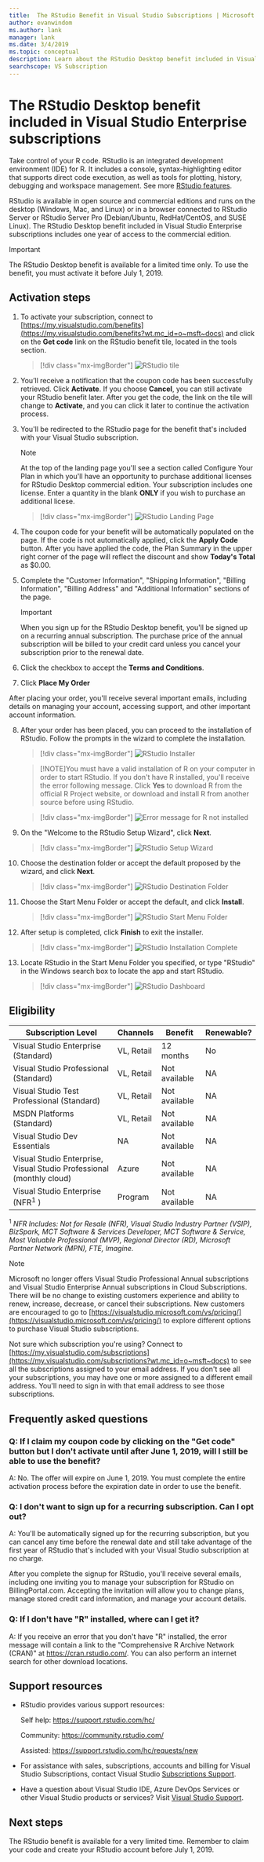 ```yaml
---
title:  The RStudio Benefit in Visual Studio Subscriptions | Microsoft Docs
author: evanwindom
ms.author: lank
manager: lank
ms.date: 3/4/2019
ms.topic: conceptual
description: Learn about the RStudio Desktop benefit included in Visual Studio Enterprise subscriptions
searchscope: VS Subscription
---
```


# The RStudio Desktop benefit included in Visual Studio Enterprise subscriptions

Take control of your R code.  RStudio is an integrated development environment (IDE) for R. It includes a console, syntax-highlighting editor that supports direct code execution, as well as tools for plotting, history, debugging and workspace management. See more [RStudio features](https://www.rstudio.com/products/rstudio/features/).

RStudio is available in open source and commercial editions and runs on the desktop (Windows, Mac, and Linux) or in a browser connected to RStudio Server or RStudio Server Pro (Debian/Ubuntu, RedHat/CentOS, and SUSE Linux).  The RStudio Desktop benefit included in Visual Studio Enterprise subscriptions includes one year of access to the commercial edition. 

> [!IMPORTANT]
> The RStudio Desktop benefit is available for a limited time only.  To use the benefit, you must activate it before July 1, 2019.  

## Activation steps
1. To activate your subscription, connect to [https://my.visualstudio.com/benefits](https://my.visualstudio.com/benefits?wt.mc_id=o~msft~docs) and click on the **Get code** link on the RStudio benefit tile, located in the tools section.
   > [!div class="mx-imgBorder"]
   > ![RStudio tile](_img/vs-rstudio/vs-rstudio-tile.png)

2. You’ll receive a notification that the coupon code has been successfully retrieved.  Click **Activate**.  If you choose **Cancel**, you can still activate your RStudio benefit later.  After you get the code, the link on the tile will change to **Activate**, and you can click it later to continue the activation process. 

3. You'll be redirected to the RStudio page for the benefit that's included with your Visual Studio subscription.
   
    > [!NOTE]
    > At the top of the landing page you'll see a section called Configure Your Plan in which you'll have an opportunity to purchase additional licenses for RStudio Desktop commercial edition.  Your subscription includes one license.  Enter a quantity in the blank **ONLY** if you wish to purchase an additional licese.  

    > [!div class="mx-imgBorder"]
    > ![RStudio Landing Page](_img/vs-rstudio/vs-rstudio-landing-page.png) 


4. The coupon code for your benefit will be automatically populated on the page.  If the code is not automatically applied, click the **Apply Code** button. After you have applied the code, the Plan Summary in the upper right corner of the page will reflect the discount and show **Today's Total** as $0.00. 


5. Complete the "Customer Information", "Shipping Information", "Billing Information", "Billing Address" and "Additional Information" sections of the page.

    > [!IMPORTANT]
    > When you sign up for the RStudio Desktop benefit, you'll be signed up on a recurring annual subscription.  The purchase price of the annual subscription will be billed to your credit card unless you cancel your subscription prior to the renewal date.  

6. Click the checkbox to accept the **Terms and Conditions**. 

7. Click **Place My Order**

 After placing your order, you'll receive several important emails, including details on managing your account, accessing support, and other important account information.  

8. After your order has been placed, you can proceed to the installation of RStudio.  Follow the prompts in the wizard to complete the installation. 

    > [!div class="mx-imgBorder"]
    > ![RStudio Installer](_img/vs-rstudio/vs-rstudio-installer.png) 

    > [!NOTE]You must have a valid installation of R on your computer in order to start RStudio.  If you don't have R installed, you'll receive the error following message.  Click **Yes** to download R from the official R Project website, or download and install R from another source before using RStudio.  

   > [!div class="mx-imgBorder"]
   > ![Error message for R not installed](_img/vs-rstudio/vs-rstudio-not-installed.png)

9. On the "Welcome to the RStudio Setup Wizard", click **Next**.

    > [!div class="mx-imgBorder"]
    > ![RStudio Setup Wizard](_img/vs-rstudio/vs-rstudio-wizard.png) 

10. Choose the destination folder or accept the default proposed by the wizard, and click **Next**.
    > [!div class="mx-imgBorder"]
    > ![RStudio Destination Folder](_img/vs-rstudio/vs-rstudio-destination.png) 

11. Choose the Start Menu Folder or accept the default, and click **Install**.
    > [!div class="mx-imgBorder"]
    > ![RStudio Start Menu Folder](_img/vs-rstudio/vs-rstudio-start-folder.png) 

12. After setup is completed, click **Finish** to exit the installer. 
    > [!div class="mx-imgBorder"]
    > ![RStudio Installation Complete](_img/vs-rstudio/vs-rstudio-complete.png)

13. Locate RStudio in the Start Menu Folder you specified, or type "RStudio" in the Windows search box to locate the app and start RStudio.
    > [!div class="mx-imgBorder"]
    > ![RStudio Dashboard](_img/vs-rstudio/vs-rstudio-dashboard.png)


## Eligibility

|                          Subscription Level                          |     Channels      |    Benefit    |   Renewable?   |
|----------------------------------------------------------------------|-------------------|---------------|----------------|
|          Visual Studio Enterprise (Standard)           | VL, Retail |   12 months    | No|
|         Visual Studio Professional (Standard)          | VL, Retail |   Not available    | NA |
|              Visual Studio Test Professional (Standard)              |    VL, Retail     |   Not available    | NA |
|                      MSDN Platforms (Standard)                       |    VL, Retail     |   Not available   | NA |
|                     Visual Studio Dev Essentials                     |        NA         |   Not available    |       NA       |
| Visual Studio Enterprise, Visual Studio Professional (monthly cloud) |       Azure       | Not available |       NA       |
|             Visual Studio Enterprise (NFR<sup>1</sup> )              |      Program      | Not available |       NA       |

<sup>1</sup>  *NFR Includes:  Not for Resale (NFR), Visual Studio Industry Partner (VSIP), BizSpark, MCT Software & Services Developer, MCT Software & Service, Most Valuable Professional (MVP), Regional Director (RD), Microsoft Partner Network (MPN), FTE, Imagine.*

> [!NOTE]
> Microsoft no longer offers Visual Studio Professional Annual subscriptions and Visual Studio Enterprise Annual subscriptions in Cloud Subscriptions. There will be no change to existing customers experience and ability to renew, increase, decrease, or cancel their subscriptions. New customers are encouraged to go to [https://visualstudio.microsoft.com/vs/pricing/](https://visualstudio.microsoft.com/vs/pricing/) to explore different options to purchase Visual Studio subscriptions.

Not sure which subscription you're using?  Connect to [https://my.visualstudio.com/subscriptions](https://my.visualstudio.com/subscriptions?wt.mc_id=o~msft~docs) to see all the subscriptions assigned to your email address. If you don't see all your subscriptions, you may have one or more assigned to a different email address.  You'll need to sign in with that email address to see those subscriptions.


## Frequently asked questions
### Q: If I claim my coupon code by clicking on the "Get code" button but I don't activate until after June 1, 2019, will I still be able to use the benefit?
A:  No.  The offer will expire on June 1, 2019. You must complete the entire activation process before the expiration date in order to use the benefit.

### Q: I don't want to sign up for a recurring subscription.  Can I opt out?
A:  You'll be automatically signed up for the recurring subscription, but you can cancel any time before the renewal date and still take advantage of the first year of RStudio that's included with your Visual Studio subscription at no charge.  

After you complete the signup for RStudio, you'll receive several emails, including one inviting you to manage your subscription for RStudio on BillingPortal.com.  Accepting the invitation will allow you to change plans, manage stored credit card information, and manage your account details. 

### Q:  If I don't have "R" installed, where can I get it?
A:  If you receive an error that you don't have "R" installed, the error message will contain a link to the "Comprehensive R Archive Network (CRAN)" at https://cran.rstudio.com/.  You can also perform an internet search for other download locations. 

## Support resources
-  RStudio provides various support resources:

    Self help: https://support.rstudio.com/hc/

    Community:  https://community.rstudio.com/

    Assisted:  https://support.rstudio.com/hc/requests/new 
-  For assistance with sales, subscriptions, accounts and billing for Visual Studio Subscriptions, contact Visual Studio [Subscriptions Support](https://visualstudio.microsoft.com/subscriptions/support/).
-  Have a question about Visual Studio IDE, Azure DevOps Services or other Visual Studio products or services?  Visit [Visual Studio Support](https://visualstudio.microsoft.com/support/).



## Next steps
The RStudio benefit is available for a very limited time.  Remember to claim your code and create your RStudio account before July 1, 2019.  